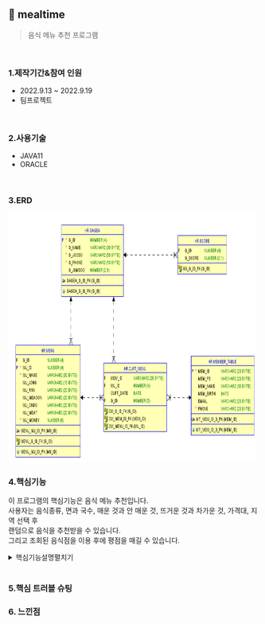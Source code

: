 ## :pushpin: mealtime
>음식 메뉴 추천 프로그램 


</br>

### 1.제작기간&참여 인원
* 2022.9.13 ~ 2022.9.19   
* 팀프로젝트

</br>

### 2.사용기술
* JAVA11   
* ORACLE

</br>

### 3.ERD
<img src="./ERD.png" width="500" height="500">

</br>

### 4.핵심기능
이 프로그램의 핵심기능은 음식 메뉴 추천입니다.    
사용자는 음식종류, 면과 국수, 매운 것과 안 매운 것, 뜨거운 것과 차가운 것, 가격대, 지역 선택 후    
랜덤으로 음식을 추천받을 수 있습니다.    
그리고 조회된 음식점을 이용 후에 평점을 매길 수 있습니다.   
   
<details>
<summary>핵심기능설명펼치기</summary>
<div markdown="1">

<img src="./프로그램구조.png" width="500" height="500">

</div>
</details>   

</br>

### 5.핵심 트러블 슈팅 

### 6. 느낀점




